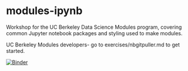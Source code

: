 # modules-ipynb
Workshop for the UC Berkeley Data Science Modules program, covering common Jupyter notebook packages and styling used to make modules.

UC Berkeley Modules developers- go to exercises/nbgitpuller.md to get started.

[![Binder](https://img.shields.io/badge/Launch-UCB%20Datahub-blue.svg)](https://datahub.berkeley.edu/hub/user-redirect/git-pull?repo=https%3A%2F%2Fgithub.com%2Fktakimoto%2Fmodules-ipynb&urlpath=tree%2Fmodules-ipynb%2F)
